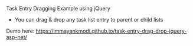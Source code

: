 
Task Entry Dragging Example using jQuery

- You can drag & drop any task list entry to parent or child lists

Demo here: https://immayankmodi.github.io/task-entry-drag-drop-jquery-asp-net/
